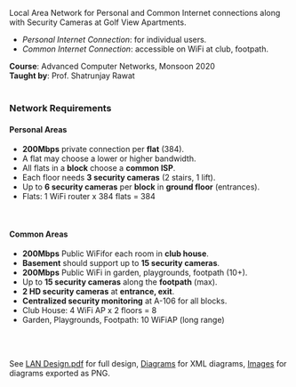 Local Area Network for Personal and Common Internet connections along with
Security Cameras at Golf View Apartments.

- *Personal Internet Connection*: for individual users.
- *Common Internet Connection*: accessible on WiFi at club, footpath.

**Course**: Advanced Computer Networks, Monsoon 2020<br>
**Taught by**: Prof. Shatrunjay Rawat
<br>
<br>


### Network Requirements

#### Personal Areas

- **200Mbps** private connection per **flat** (384).
- A flat may choose a lower or higher bandwidth.
- All flats in a **block** choose a **common ISP**.
- Each floor needs **3 security cameras** (2 stairs, 1 lift).
- Up to **6 security cameras** per **block** in **ground floor** (entrances).
- Flats: 1 WiFi router x 384 flats = 384
<br>

#### Common Areas

- **200Mbps** Public WiFifor each room in **club house**.
- **Basement** should support up to **15 security cameras**.
- **200Mbps** Public WiFi in garden, playgrounds, footpath (10+).
- Up to **15 security cameras** along the **footpath** (max).
- **2 HD security cameras** at **entrance, exit**.
- **Centralized security monitoring** at A-106 for all blocks.
- Club House: 4 WiFi AP x 2 floors = 8
- Garden, Playgrounds, Footpath: 10 WiFiAP (long range)
<br>
<br>

See [LAN Design.pdf] for full design, [Diagrams] for XML diagrams,
[Images] for diagrams exported as PNG.

[LAN Design.pdf]: LAN%20Design.pdf
[Diagrams]: Diagrams
[Images]: Images
